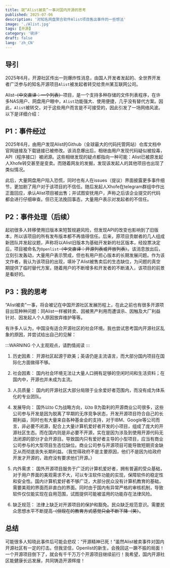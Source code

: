 ```yaml
---
title: 就“Alist被卖”一事对国内开源的思考
published: 2025-07-06
description: '对知名网盘聚合软件Alist项目售出事件的一些想法'
image: './Alist.jpg'
tags: [开源]
category: '锐评'
draft: false 
lang: 'zh_CN'
---
```


## 导引

2025年6月，开源社区传出一则爆炸性消息，由国人开发者发起的、全世界开发者广泛参与的知名开源项目`Alist`被发起者转交给贵州某互联网公司。

Alist~~（中文直译：一个列表）~~项目，是一个支持多种存储的文件列表程序，在许多NAS用户、网盘用户眼中，`Alist`功能强大、使用便捷，几乎没有替代方案。因此，`Alist`被转交，对于这些用户而言是不可接受的，因此引发了一场网络风波。以下是详细介绍：

## P1：事件经过

2025年6月，由用户发现Alist的Github（全球最大的代码托管网站）仓库文档中官网链接及下载链接已被修改。该消息爆出后，相继由用户发现代码疑似被投毒，API（程序接口）被闭源。这些相继发现的疑点都指向一种可能：Alist已被原发起人Xhofe转交甚至是变卖。而随着网友的发掘，发现该发起人的其他项目也出现了类似情况。

此后，大量网盘用户陷入恐慌，同时也有人在issues（提议）界面披露更多事件细节，更加剧了用户对于该项目的不信任。随后发起人Xhofe在telegram群组中作出正面回应，承认Alist项目被出售；并试图安抚用户，声称之后该企业提交的代码都会进行仔细审查。但已无法挽回事态，大量用户表示对发起者的不信任。

## P2：事件处理（后续）

起初很多人转移使用旧版本来短暂规避风险，但发现API的改变也影响到了旧版本，所以该项目的所有发布版本都不再值得信任。后来，原项目贡献者的几人组成新团队并发起议题，声称将以Alist旧版本为基础开发新的社区版本，经投票决定后，项目被命名为`Openlist`~~（中文直译：开源列表或开放列表）~~。该消息放出后，立刻引发轰动，大量用户表示赞成，但也有用户担心版本的长期发展问题。作为该文作者，我认为该项目的出现，填补了Alist被售卖后的生态缺位，为问题的真空期提供了临时替代方案，随着用户的不断增多和开发者的不断涌入，该项目的前景是看好的。

## P3：我的思考

“Alist被卖”一事，将会被记在中国开源社区发展历程上，在此之前也有很多开源项目出现种种问题：同Alist一样被转卖、因被黑产利用而遭误杀、因触及大厂利益针对、因发起人个人原因放弃维护等等。

有许多人认为，中国没有适合开源社区的社会环境。我也尝试思考国内开源社区乱象的原因，并尝试给出自己的见解：

:::WARNING
个人主观观点，请酌情阅读
:::

 1. 历史因素：
    开源社区起源于欧美；英语仍是主流语言，而大部分国内项目在国际化方面做得不够。

 2. 社会因素：
    国内社会环境无法让大量人口拥有足够的空闲时间和生活资料；在国内中，开源也并未成为主流。

 3. 人员质量：
    国内的开源社区大部分局限于业余爱好者范围内，而没有成为体系化的专业团队。

 4. 发展导向：
    国外以to C为战略方向，以to B为盈利的开源商业公司很多，这些公司参与开发是因为脱离了早期的无序竞争状态，开发开源项目符合自己的长期利益，同时也有大量来自各种基金会的支持，对于IBM、Google等公司而言，非必要不闭源，配合上大量计算机爱好者开发的小项目，组成了庞大的开源社区生态。而在国内则是非必要不开源，实在是因为涉及到使用开源代码无法闭源的部分才会开源目。导致国内只有爱好者主导的小型项目，应当有商业公司参与的大型项目生态位缺位。商业公司参与开源项目可能导致短期资金缺乏从而彻底丧失长期利益。（我觉得政府不是主要原因，他们不是因为给政府开发才开源的，政府没有要求他们开源。）

 5. 内外需求：
    国外开源项目服务于广泛的计算机爱好者，拥有普遍的受众基础，对于用户界面的美观需求不大，可以专注软件功能的实现，保障软件的稳定性和安全性。国内计算机爱好者不够广泛，大部分民众没有计算机教育的基础，需要美观的界面而非直白的界面。同时由于国内有异常严格的审核机制，导致软件仅仅能实现在自用范围，试图提供可能被滥用的功能存在法律风险。

 6. 缺乏规范：
    法律上缺乏对开源项目的保护和豁免。民众缺乏规范意识。需要民众思想水平不断提高~~（但现在的教育方式感觉只会不断下降（笑）~~。

## 总结

可能很多人知晓此事件后可能会悲叹：“开源精神已死！”虽然Alist被卖事件对国内开源社区有一定的打击。但我坚信，Openlist的新生，会挽回这一蹶不振的局面！一个开源项目倒下了，就会有千千万万个开源项目继续前行！我希望，国内开源社区能健康长远发展，共同铸造开源辉煌！